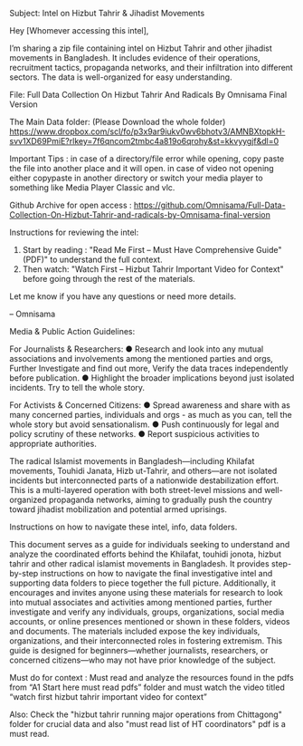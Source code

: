 Subject: Intel on Hizbut Tahrir & Jihadist Movements  

Hey [Whomever accessing this intel],  

I’m sharing a zip file containing intel on Hizbut Tahrir and other jihadist movements in Bangladesh. It includes evidence of their operations, recruitment tactics, propaganda networks, and their infiltration into different sectors. The data is well-organized for easy understanding.  

File: Full Data Collection On Hizbut Tahrir And Radicals By Omnisama Final Version
 
The Main Data folder: (Please Download the whole folder) https://www.dropbox.com/scl/fo/p3x9ar9iukv0wv6bhotv3/AMNBXtopkH-svv1XD69PmiE?rlkey=7f6qncom2tmbc4a819o6qrohy&st=kkvyygjf&dl=0

Important Tips : in case of a directory/file error while opening, copy paste the file into another place and it will open. 
in case of video not opening either copypaste in another directory or switch your media player to something like Media Player Classic and vlc.

Github Archive for open access : https://github.com/Omnisama/Full-Data-Collection-On-Hizbut-Tahrir-and-radicals-by-Omnisama-final-version

Instructions for reviewing the intel:  
1. Start by reading : "Read Me First – Must Have Comprehensive Guide" (PDF)"  to understand the full context.  
2. Then watch: "Watch First – Hizbut Tahrir Important Video for Context" before going through the rest of the materials.  

Let me know if you have any questions or need more details.  

– Omnisama  

Media & Public Action Guidelines:

For Journalists & Researchers:
● Research and look into any mutual associations and involvements among the mentioned
parties and orgs, Further Investigate and find out more, Verify the data traces
independently before publication.
● Highlight the broader implications beyond just isolated incidents. Try to tell the whole
story.

For Activists & Concerned Citizens:
● Spread awareness and share with as many concerned parties, individuals and orgs - as
much as you can, tell the whole story but avoid sensationalism.
● Push continuously for legal and policy scrutiny of these networks.
● Report suspicious activities to appropriate authorities.

The radical Islamist movements in Bangladesh—including
Khilafat movements, Touhidi Janata, Hizb ut-Tahrir, and others—are not isolated incidents but
interconnected parts of a nationwide destabilization effort. This is a multi-layered operation with
both street-level missions and well-organized propaganda networks, aiming to gradually push
the country toward jihadist mobilization and potential armed uprisings.

Instructions on how to navigate these intel, info, data folders. 

This document serves as a guide for individuals seeking to understand and analyze the coordinated efforts behind the Khilafat, touhidi jonota, hizbut tahrir and other radical islamist movements in Bangladesh. It provides step-by-step instructions on how to navigate the final investigative intel and supporting data folders to piece together the full picture. Additionally, it encourages and invites anyone using these materials for research to look into mutual associates and activities among mentioned parties, further investigate and verify any individuals, groups, organizations, social media accounts, or online presences mentioned or shown in these folders, videos and documents. The materials included expose the key individuals, organizations, and their interconnected roles in fostering extremism. This guide is designed for beginners—whether journalists, researchers, or concerned citizens—who may not have prior knowledge of the subject.

Must do for context : Must read and analyze the resources found in the pdfs from “A1 Start here must read pdfs” folder and must watch the video titled “watch first hizbut tahrir important video for context”

Also: Check the "hizbut tahrir running major operations from Chittagong" folder for crucial data and also "must read list of HT coordinators" pdf is a must read.
